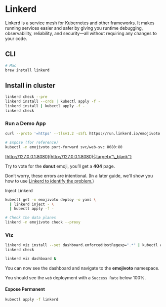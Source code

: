 # Linkerd

Linkerd is a service mesh for Kubernetes and other frameworks. It makes running services easier and safer by giving you runtime debugging, observability, reliability, and security—all without requiring any changes to your code.

## CLI

```bash
# Mac
brew install linkerd
```

## Install in cluster

```bash
linkerd check --pre
linkerd install --crds | kubectl apply -f -
linkerd install | kubectl apply -f -
linkerd check
```

### Run a Demo App

```bash
curl --proto '=https' --tlsv1.2 -sSfL https://run.linkerd.io/emojivoto.yml | kubectl apply -f -

# Expose (for reference)
kubectl -n emojivoto port-forward svc/web-svc 8080:80
```

[http://127.0.0.1:8080](http://127.0.0.1:8080){:target="\_blank"}

Try to vote for the **donut** emoji, you’ll get a **404** page.

Don’t worry, these errors are intentional. (In a later guide, we’ll show you how to use [Linkerd to identify the problem.](https://linkerd.io/2.14/debugging-an-app/))

Inject Linkerd

```bash
kubectl get -n emojivoto deploy -o yaml \
  | linkerd inject - \
  | kubectl apply -f -

# Check the data planes
linkerd -n emojivoto check --proxy
```

### Viz

```bash
linkerd viz install --set dashboard.enforcedHostRegexp=".*" | kubectl apply -f - # install the on-cluster metrics stack
linkerd check

linkerd viz dashboard &
```

You can now see the dashboard and navigate to the **emojivoto** namespace.

You should see the `web` deployment with a `Success Rate` below 100%.

#### Expose Permanent

```bash
kubectl apply -f linkerd
```
